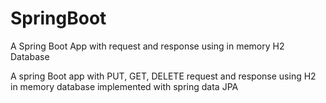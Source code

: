 # SpringBoot
A Spring Boot App with request and response using in memory H2 Database  


A spring Boot app
with PUT, GET, DELETE request and response
using H2 in memory database implemented with spring data JPA
